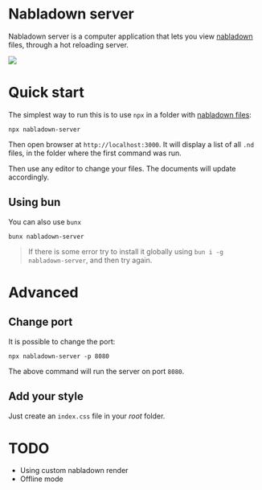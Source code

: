 # Nabladown server

Nabladown server is a computer application that lets you view [nabladown][nabla] files, through a hot reloading server.

![](/nabla-server.webp)

# Quick start

The simplest way to run this is to use `npx` in a folder with [nabladown files][nabla]:

`npx nabladown-server`

Then open browser at `http://localhost:3000`. It will display a list of all `.nd` files, in the folder where the first command was run.

Then use any editor to change your files. The documents will update accordingly.

## Using bun
You can also use `bunx`

`bunx nabladown-server`

> If there is some error try to install it globally using `bun i -g nabladown-server`, and then try again.

# Advanced 

## Change port

It is possible to change the port:

`npx nabladown-server -p 8080`

The above command will run the server on port `8080`.

## Add your style

Just create an `index.css` file in your _root_ folder.


[nabla]: https://pedroth.github.io/nabladown.js

# TODO

- Using custom nabladown render
- Offline mode
